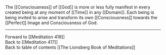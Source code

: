 The [[Consciousness]] of [[God]] is more or less fully manifest in every created being at any moment of [[Time]] in any [[Domain]]. Each being is being invited to arise and transform its own [[Consciousness]] towards the [[Perfect]] Image and Consciousness of God. 

___

Forward to [[Meditation 419]]  
Back to [[Meditation 417]]  
Back to table of contents [[The Lionsberg Book of Meditations]]  